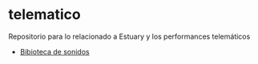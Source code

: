 # telematico
Repositorio para lo relacionado a Estuary y los performances telemáticos

+ [Bibioteca de sonidos](sonidos/biblioSonidos.json)
